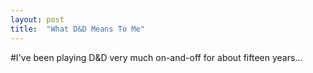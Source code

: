 ```yaml
---
layout: post
title:  "What D&D Means To Me"
---
```


#I've been playing D&D very much on-and-off for about fifteen years...
